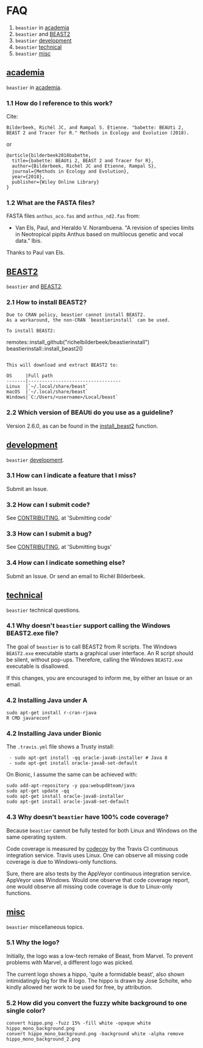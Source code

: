 # FAQ

 1. `beastier` in [academia](#academia)
 2. `beastier` and [BEAST2](#beast2)
 3. `beastier` [development](#development)
 4. `beastier` [technical](#technical)
 5. `beastier` [misc](#misc)

## [academia](#academia)

`beastier` in [academia](#academia).

### 1.1 How do I reference to this work?

Cite:

```
Bilderbeek, Richèl JC, and Rampal S. Etienne. "babette: BEAUti 2, BEAST 2 and Tracer for R." Methods in Ecology and Evolution (2018).
```

or

```
@article{bilderbeek2018babette,
  title={babette: BEAUti 2, BEAST 2 and Tracer for R},
  author={Bilderbeek, Richèl JC and Etienne, Rampal S},
  journal={Methods in Ecology and Evolution},
  year={2018},
  publisher={Wiley Online Library}
}
```

### 1.2 What are the FASTA files?

FASTA files `anthus_aco.fas` and `anthus_nd2.fas` from:

* Van Els, Paul, and Heraldo V. Norambuena. "A revision of species limits in Neotropical pipits Anthus based on multilocus genetic and vocal data." Ibis.

Thanks to Paul van Els.

## [BEAST2](#beast2)

`beastier` and [BEAST2](#beast2).

### 2.1 How to install BEAST2?

```
Due to CRAN policy, beastier cannot install BEAST2.
As a workaround, the non-CRAN `beastierinstall` can be used.

To install BEAST2:

```

remotes::install_github("richelbilderbeek/beastierinstall")
beastierinstall::install_beast2()

```

This will download and extract BEAST2 to:

OS     |Full path
-------|----------------------------------
Linux  |`~/.local/share/beast`
macOS  |`~/.local/share/beast`
Windows|`C:/Users/<username>/Local/beast`
```

### 2.2 Which version of BEAUti do you use as a guideline?

Version 2.6.0, as can be found in the [install_beast2](https://github.com/ropensci/beastier/blob/master/R/install_beast2.R) function.

## [development](#development)

`beastier` [development](#development).

### 3.1 How can I indicate a feature that I miss?

Submit an Issue.

### 3.2 How can I submit code?

See [CONTRIBUTING](../CONTRIBUTING.md), at 'Submitting code'

### 3.3 How can I submit a bug?

See [CONTRIBUTING](../CONTRIBUTING.md), at 'Submitting bugs'

### 3.4 How can I indicate something else?

Submit an Issue. Or send an email to Richèl Bilderbeek.

## [technical](#technical)

`beastier` technical questions.

### 4.1 Why doesn't `beastier` support calling the Windows BEAST2.exe file?

The goal of `beastier` is to call BEAST2 from R scripts.
The Windows `BEAST2.exe` executable starts a graphical user interface.
An R script should be silent, without pop-ups.
Therefore, calling the Windows `BEAST2.exe` executable is disallowed.

If this changes, you are encouraged to inform me, by either an Issue
or an email.

### 4.2 Installing Java under A

```
sudo apt-get install r-cran-rjava
R CMD javareconf
```

### 4.2 Installing Java under Bionic

The `.travis.yml` file shows a Trusty install:

```
 - sudo apt-get install -qq oracle-java8-installer # Java 8
 - sudo apt-get install oracle-java8-set-default
```

On Bionic, I assume the same can be achieved with:

```
sudo add-apt-repository -y ppa:webupd8team/java 
sudo apt-get update -qq
sudo apt-get install oracle-java8-installer
sudo apt-get install oracle-java8-set-default
```

### 4.3 Why doesn't `beastier` have 100% code coverage?

Because `beastier` cannot be fully tested for both
Linux and Windows on the same operating system.

Code coverage is measured by [codecov](https://codecov.io/gh/ropensci/beastier/tree/master/R) by the Travis CI continuous integration service.
Travis uses Linux.
One can observe all missing code coverage is due to Windows-only functions.

Sure, there are also tests by the AppVeyor continuous integration service.
AppVeyor uses Windows. Would one observe that code coverage report,
one would observe all missing code coverage is due to Linux-only functions.

## [misc](#misc)

`beastier` miscellaneous topics.

### 5.1 Why the logo?

Initially, the logo was a low-tech remake of Beast, from Marvel.
To prevent problems with Marvel, a different logo was picked.

The current logo shows a hippo, 'quite a formidable beast', also shown
intimidatingly big for the R logo.
The hippo is drawn by Jose Scholte, who kindly allowed her work to
be used for free, by attribution.

### 5.2 How did you convert the fuzzy white background to one single color?

```
convert hippo.png -fuzz 15% -fill white -opaque white hippo_mono_background.png
convert hippo_mono_background.png -background white -alpha remove hippo_mono_background_2.png
```
